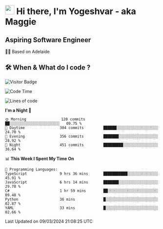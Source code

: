 <h1><img src="https://emojis.slackmojis.com/emojis/images/1531849430/4246/blob-sunglasses.gif?1531849430" width="30"/> Hi there, I'm Yogeshvar - aka Maggie</h1>

## Aspiring Software Engineer
🏂🏻  Based on Adelaide 

## 🛠 When & What do I code ?  

![Visitor Badge](https://visitor-badge.feriirawann.repl.co?username=yogeshvar&repo=yogeshvar&label=Visitors&style=plastic&color=%23457BFF&contentType=svg)

<!--START_SECTION:waka-->
![Code Time](http://img.shields.io/badge/Code%20Time-2%2C739%20hrs%2017%20mins-blue)

![Lines of code](https://img.shields.io/badge/From%20Hello%20World%20I%27ve%20Written-4.1%20million%20lines%20of%20code-blue)

**I'm a Night 🦉** 

```text
🌞 Morning                120 commits         ██░░░░░░░░░░░░░░░░░░░░░░░   09.75 % 
🌆 Daytime                304 commits         ██████░░░░░░░░░░░░░░░░░░░   24.70 % 
🌃 Evening                356 commits         ███████░░░░░░░░░░░░░░░░░░   28.92 % 
🌙 Night                  451 commits         █████████░░░░░░░░░░░░░░░░   36.64 % 
```


📊 **This Week I Spent My Time On** 

```text
💬 Programming Languages: 
TypeScript               9 hrs 36 mins       ███████████░░░░░░░░░░░░░░   45.91 % 
JavaScript               6 hrs 14 mins       ███████░░░░░░░░░░░░░░░░░░   29.78 % 
C#                       1 hr 59 mins        ██░░░░░░░░░░░░░░░░░░░░░░░   09.48 % 
Python                   36 mins             █░░░░░░░░░░░░░░░░░░░░░░░░   02.87 % 
YAML                     33 mins             █░░░░░░░░░░░░░░░░░░░░░░░░   02.66 % 
```


 Last Updated on 09/03/2024 21:08:25 UTC
<!--END_SECTION:waka-->
